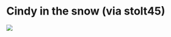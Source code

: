 <!--
id: 21196410
link: http://tumblr.atmos.org/post/21196410/cindy-in-the-snow-via-stolt45
slug: cindy-in-the-snow-via-stolt45
date: Sun Dec 09 2007 18:07:46 GMT-0800 (PST)
publish: 2007-12-09
tags: 
title: Cindy in the snow (via stolt45)
-->


Cindy in the snow (via stolt45)
===============================

![](http://31.media.tumblr.com/ZyX8Upfyn2ryyenmwONmSvMI_500.jpg)

